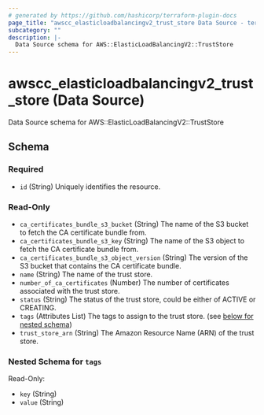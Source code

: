 ```yaml
---
# generated by https://github.com/hashicorp/terraform-plugin-docs
page_title: "awscc_elasticloadbalancingv2_trust_store Data Source - terraform-provider-awscc"
subcategory: ""
description: |-
  Data Source schema for AWS::ElasticLoadBalancingV2::TrustStore
---
```


# awscc_elasticloadbalancingv2_trust_store (Data Source)

Data Source schema for AWS::ElasticLoadBalancingV2::TrustStore



<!-- schema generated by tfplugindocs -->
## Schema

### Required

- `id` (String) Uniquely identifies the resource.

### Read-Only

- `ca_certificates_bundle_s3_bucket` (String) The name of the S3 bucket to fetch the CA certificate bundle from.
- `ca_certificates_bundle_s3_key` (String) The name of the S3 object to fetch the CA certificate bundle from.
- `ca_certificates_bundle_s3_object_version` (String) The version of the S3 bucket that contains the CA certificate bundle.
- `name` (String) The name of the trust store.
- `number_of_ca_certificates` (Number) The number of certificates associated with the trust store.
- `status` (String) The status of the trust store, could be either of ACTIVE or CREATING.
- `tags` (Attributes List) The tags to assign to the trust store. (see [below for nested schema](#nestedatt--tags))
- `trust_store_arn` (String) The Amazon Resource Name (ARN) of the trust store.

<a id="nestedatt--tags"></a>
### Nested Schema for `tags`

Read-Only:

- `key` (String)
- `value` (String)
